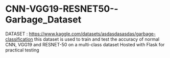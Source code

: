 # CNN-VGG19-RESNET50--Garbage_Dataset
DATASET : https://www.kaggle.com/datasets/asdasdasasdas/garbage-classification
this dataset is used to train and test the accuracy of normal CNN, VGG19 and RESNET-50 on a multi-class dataset
Hosted with Flask for practical testing
